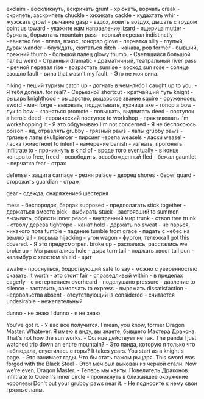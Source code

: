 exclaim - воскликнуть, вскричать
grunt - хрюкать, ворчать
creak - скрипеть, заскрипеть
chuckle - хихикать
cackle - кудахтать
whir - жужжать
growl - рычание
gasp - вздох, ловить воздух, дышать с трудом
point us toward - укажите нам направление
lizard - ящерица
mutter - бурчать, бормотать
mountain pass - горный перевал
indistinctly - невнятно
fee - плата, взнос, гонорар
glove - перчатка
silly - глупый, дурак
wander - блуждать, скитаться
ditch - канава, ров
former - бывший, прежний
thumb - большой палец
glowy thumb. - Светящийся большой палец
weird - Странный
dramatic - драматичный, театральный
river pass - речной перевал
rise - возрастать
sunrise - восход
sun rose - солнце взошло
fault - вина
that wasn't my fault. - Это не моя вина.

hiking - пеший туризм
catch up - догнать в чем-либо
I caught up to you. - Я тебя догнал.
for real? - Серьезно?
shortcut - кратчайший путь
knight - рыцарь
knighthood - рыцарство, рыцарское звание
squire - оруженосец
sword - меч
forge - выковать, подделывать, кузница
axe - топор
a bow - лук
to bow - кланяться
promote - повышать, выдвигать
deed - поступок
a heroic deed - героический поступок
to workshop - практиковать
I'm workshopping it - Я это обдумываю
I'm not concerned - Я не беспокоюсь
poison - яд, отравлять
grubby - грязный
paws - лапы
grubby paws - грязные лапы
skullpiercer - пирсинг черепа
weasels - ласки
weasel - ласка (животное)
to intent - намерение
banish - изгнать, прогонять
infiltrate to - проникнуть в
kind of - вроде того
eventually - в конце концов
to free, freed - освободить, освобожденный
fled - бежал
gauntlet - перчатка
fear - страх

defense - защита
carnage - резня
palace - дворец
shores - берег
guard - сторожить
guardian - страж

gear - одежда, снаряжениеб шестерня

mess - беспорядок, бардак
supposed - предполагать
stick together - держаться вместе
pick - выбирать
stuck - застрявший
to summon - вызывать, обрести
inner peace - внутренний мир
trunk - ствол
tree trunk - стволу дерева
tightrope - канат
hold - держать
no sweat - не парься, никакого пота
tumble - падение
tumble from grace - падать с небес на землю
jail - тюрьма
hijacking - угон
wagon - фургон, тележка
I got this covered. - Я это предусмотрел.
broke up - распались, расстались
we broke up - Мы расстались
hole - дыра
turn tail - поджать хвост
tail pun - каламбур с хвостом
shield - щит

awake - проснуться, бодрствующий
safe to say - можно с уверенностью сказать.
it worth - это стоит
fair - справедливый
within - в пределах
eagerly - с нетерпением
overheard - подслушано
pressure - давление
to silence - заставить, замолчать
to express - выражать
dissatisfaction - недовольства
absent - отсутствующий
is considered - считается
undesirable - нежелательный

dunno - не знаю
I dunno - я не знаю

You've got it. - У вас все получится.
I mean, you know, former Dragon Master. Whatever. Я имею в виду, вы знаете, бывшего Мастера Дракона.
That's not how the sun works. - Солнце действует не так.
The panda I just watched trip down an entire mountain? - Это панда, которую я только что наблюдала, спустилась с горы?
It takes years. You start as a knight's page. - Это занимает годы. Что бы стать пажом рыцаря.
This sword was forged with the Black Steel - Этот меч был выкован из черной стали.
Now we're even, Dragon Master. - Теперь мы квиты, Повелитель Драконов.
infiltrate to Queen's inner circle - проникнуть в ближайшее окружение королевы
Don't put your grubby paws near it. - Не подносите к нему свои грязные лапы.